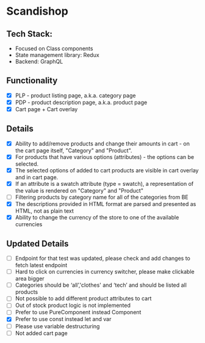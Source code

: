 # Scandishop

## Tech Stack:
- Focused on Class components
- State management library: Redux
- Backend: GraphQL

## Functionality
- [x] PLP - product listing page, a.k.a. category page
- [x] PDP - product description page, a.k.a. product page
- [x] Cart page + Cart overlay

## Details
- [x] Ability to add/remove products and change their amounts in cart - on the cart page itself, "Category" and "Product".
- [x] For products that have various options (attributes) - the options can be selected.
- [x] The selected options of added to cart products are visible in cart overlay and in cart page.
- [x] If an attribute is a swatch attribute (type = swatch), a representation of the value is rendered on "Category" and "Product"
- [ ] Filtering products by category name for all of the categories from BE
- [x] The descriptions provided in HTML format are parsed and presented as HTML, not as plain text
- [x] Ability to change the currency of the store to one of the available currencies

## Updated Details
- [ ] Endpoint for that test was updated, please check and add changes to fetch latest endpoint
- [ ] Hard to click on currencies in currency switcher, please make clickable area bigger
- [ ] Categories should be ‘all’,'clothes' and ‘tech’ and should be listed all products
- [ ] Not possible to add different product attributes to cart
- [ ] Out of stock product logic is not implemented
- [ ] Prefer to use PureComponent instead Component
- [x] Prefer to use const instead let and var
- [ ] Please use variable destructuring
- [ ] Not added cart page